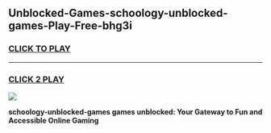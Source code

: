 
## Unblocked-Games-schoology-unblocked-games-Play-Free-bhg3i
<h3>
<a href="https://premium76.site?title=schoology-unblocked-games&ref=21A">CLICK TO PLAY</a></h3>
<hr>

<h3>
<a href="https://premium76.site?title=schoology-unblocked-games&ref=21A">CLICK 2 PLAY</a>
  
</h3>

<a href="https://premium76.site?title=schoology-unblocked-games&ref=21A"><img src="https://clearcache.store/games.png"></a>


**schoology-unblocked-games games unblocked: Your Gateway to Fun and Accessible Online Gaming**
